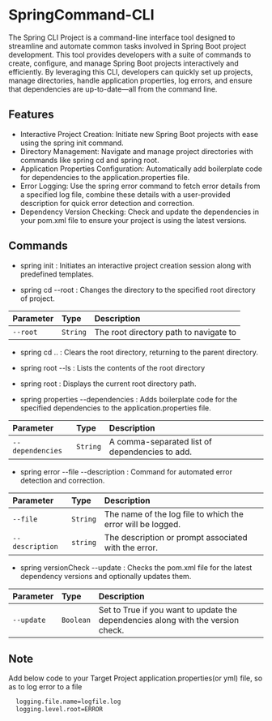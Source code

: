 
# SpringCommand-CLI

The Spring CLI Project is a command-line interface tool designed to streamline and automate common tasks involved in Spring Boot project development. This tool provides developers with a suite of commands to create, configure, and manage Spring Boot projects interactively and efficiently. By leveraging this CLI, developers can quickly set up projects, manage directories, handle application properties, log errors, and ensure that dependencies are up-to-date—all from the command line.


## Features

- Interactive Project Creation: Initiate new Spring Boot projects with ease using the spring init command.
- Directory Management: Navigate and manage project directories with commands like spring cd and spring root.
- Application Properties Configuration: Automatically add boilerplate code for dependencies to the application.properties file.
- Error Logging: Use the spring error command to fetch error details from a specified log file, combine these details with a user-provided description for quick error detection and correction.
- Dependency Version Checking: Check and update the dependencies in your pom.xml file to ensure your project is using the latest versions.


## Commands

- spring init : Initiates an interactive project creation session along with predefined templates.
        
- spring cd --root : Changes the directory to the specified root directory of project.

| Parameter | Type     | Description                |
| :-------- | :------- | :------------------------- |
| `--root` | `String` | The root directory path to navigate to |



- spring cd .. : Clears the root directory, returning to the parent directory.




- spring root --ls :  Lists the contents of the root directory





- spring root :  Displays the current root directory path.






- spring properties --dependencies  : Adds boilerplate code for the specified dependencies to the application.properties file.

| Parameter | Type     | Description                |
| :-------- | :------- | :------------------------- |
| `--dependencies` | `String` | A comma-separated list of dependencies to add. |




- spring error --file --description :  Command for automated error detection and correction.

| Parameter | Type     | Description                |
| :-------- | :------- | :------------------------- |
| `--file` | `String` | The name of the log file to which the error will be logged. |
| `--description` | `string` |  The description or prompt associated with the error. |

- spring versionCheck --update :  Checks the pom.xml file for the latest dependency versions and optionally updates them.

| Parameter | Type     | Description                |
| :-------- | :------- | :------------------------- |
| `--update` | `Boolean` | Set to True if you want to update the dependencies along with the version check. |

## Note

Add below code to your Target Project application.properties(or yml) file, so as to log error to a file

```bash
  logging.file.name=logfile.log
  logging.level.root=ERROR
```
